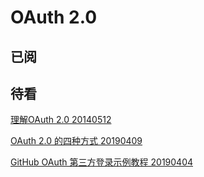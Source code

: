 # OAuth 2.0

## 已阅

## 待看

[理解OAuth 2.0 20140512](http://www.ruanyifeng.com/blog/2014/05/oauth_2_0.html)

[OAuth 2.0 的四种方式 20190409](http://www.ruanyifeng.com/blog/2019/04/oauth-grant-types.html)

[GitHub OAuth 第三方登录示例教程 20190404](http://www.ruanyifeng.com/blog/2019/04/github-oauth.html)
